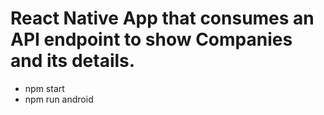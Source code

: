 # React Native App that consumes an API endpoint to show Companies and its details.

* npm start
* npm run android